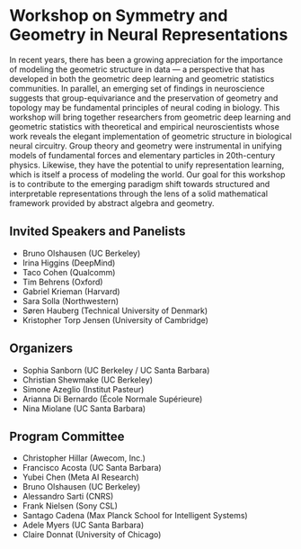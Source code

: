 # Workshop on Symmetry and Geometry in Neural Representations

In recent years, there has been a growing appreciation for the importance of modeling the geometric structure in data — a perspective that has developed in both the geometric deep learning and geometric statistics communities. In parallel, an emerging set of findings in neuroscience suggests that group-equivariance and the preservation of geometry and topology may be fundamental principles of neural coding in biology. This workshop will bring together researchers from geometric deep learning and geometric statistics with theoretical and empirical neuroscientists whose work reveals the elegant implementation of geometric structure in biological neural circuitry. Group theory and geometry were instrumental in unifying models of fundamental forces and elementary particles in 20th-century physics. Likewise, they have the potential to unify representation learning, which is itself a process of modeling the world. Our goal for this workshop is to contribute to the emerging paradigm shift towards structured and interpretable representations through the lens of a solid mathematical framework provided by abstract algebra and geometry.

## Invited Speakers and Panelists

- Bruno Olshausen (UC Berkeley)
- Irina Higgins (DeepMind)
- Taco Cohen (Qualcomm)
- Tim Behrens (Oxford)
- Gabriel Krieman (Harvard)
- Sara Solla (Northwestern)
- Søren Hauberg (Technical University of Denmark)
- Kristopher Torp Jensen (University of Cambridge)

## Organizers

- Sophia Sanborn (UC Berkeley / UC Santa Barbara)
- Christian Shewmake (UC Berkeley)
- Simone Azeglio (Institut Pasteur)
- Arianna Di Bernardo (École Normale Supérieure)
- Nina Miolane (UC Santa Barbara)

## Program Committee
- Christopher Hillar (Awecom, Inc.)
- Francisco Acosta (UC Santa Barbara)
- Yubei Chen (Meta AI Research)
- Bruno Olshausen (UC Berkeley)
- Alessandro Sarti (CNRS)
- Frank Nielsen (Sony CSL)
- Santago Cadena (Max Planck School for Intelligent Systems)
- Adele Myers (UC Santa Barbara)
- Claire Donnat (University of Chicago)
